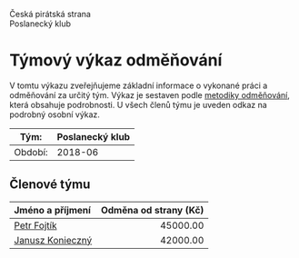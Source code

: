 Česká pirátská strana  
Poslanecký klub

Týmový výkaz odměňování
===========================

V tomtu výkazu zveřejňujeme základní informace o vykonané práci a odměňování
za určitý tým. Výkaz je sestaven podle [metodiky odměňování][metodika],
která obsahuje podrobnosti. U všech členů týmu je uveden odkaz na podrobný osobní výkaz.

Tým:                     | Poslanecký klub
-----------------------  | --------------------
Období:                  | 2018-06

Členové týmu
--------------

| Jméno a příjmení                      |   Odměna od strany (Kč) |
|:--------------------------------------|------------------------:|
| [Petr Fojtík](petr-fojtik/)           |                45000.00 |
| [Janusz Konieczný](janusz-konieczny/) |                42000.00 |


[metodika]: https://redmine.pirati.cz/projects/po/wiki/Odmenovani
